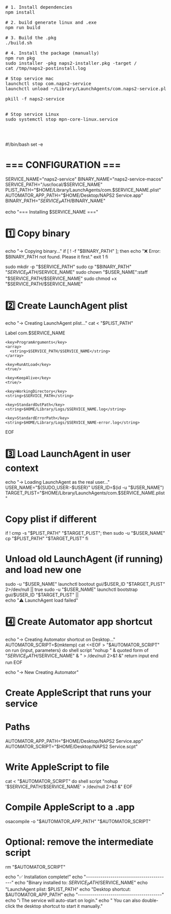 <pre>

# 1. Install dependencies
npm install

# 2. build generate linux and .exe
npm run build

# 3. Build the .pkg
./build.sh

# 4. Install the package (manually)
npm run pkg
sudo installer -pkg naps2-installer.pkg -target /
cat /tmp/naps2-postinstall.log 

# Stop service mac
launchctl stop com.naps2-service
launchctl unload ~/Library/LaunchAgents/com.naps2-service.plist

pkill -f naps2-service


# Stop service Linux
sudo systemctl stop mpn-core-linux.service



</pre>










#!/bin/bash
set -e

# === CONFIGURATION ===
SERVICE_NAME="naps2-service"
BINARY_NAME="naps2-service-macos"
SERVICE_PATH="/usr/local/$SERVICE_NAME"
PLIST_PATH="$HOME/Library/LaunchAgents/com.$SERVICE_NAME.plist"
AUTOMATOR_APP_PATH="$HOME/Desktop/NAPS2 Service.app"
BINARY_PATH="$SERVICE_PATH/$BINARY_NAME"

echo "=== Installing $SERVICE_NAME ==="

# 1️⃣ Copy binary
echo "→ Copying binary..."
if [ ! -f "$BINARY_PATH" ]; then
  echo "❌ Error: $BINARY_PATH not found. Please  it first."
  exit 1
fi

sudo mkdir -p "$SERVICE_PATH"
sudo cp "$BINARY_PATH" "$SERVICE_PATH/$SERVICE_NAME"
sudo chown "$USER_NAME":staff "$SERVICE_PATH/$SERVICE_NAME"
sudo chmod +x "$SERVICE_PATH/$SERVICE_NAME"




# 2️⃣ Create LaunchAgent plist
echo "→ Creating LaunchAgent plist..."
cat <<EOF > "$PLIST_PATH"
<?xml version="1.0" encoding="UTF-8"?>
<!DOCTYPE plist PUBLIC "-//Apple//DTD PLIST 1.0//EN"
  "http://www.apple.com/DTDs/PropertyList-1.0.dtd">
<plist version="1.0">
  <dict>
    <key>Label</key>
    <string>com.$SERVICE_NAME</string>

    <key>ProgramArguments</key>
    <array>
      <string>$SERVICE_PATH/$SERVICE_NAME</string>
    </array>

    <key>RunAtLoad</key>
    <true/>

    <key>KeepAlive</key>
    <true/>

    <key>WorkingDirectory</key>
    <string>$SERVICE_PATH</string>

    <key>StandardOutPath</key>
    <string>$HOME/Library/Logs/$SERVICE_NAME.log</string>

    <key>StandardErrorPath</key>
    <string>$HOME/Library/Logs/$SERVICE_NAME-error.log</string>
  </dict>
</plist>
EOF

# 3️⃣ Load LaunchAgent in user context
echo "→ Loading LaunchAgent as the real user..."
USER_NAME="${SUDO_USER:-$USER}"
USER_ID=$(id -u "$USER_NAME")
TARGET_PLIST="$HOME/Library/LaunchAgents/com.$SERVICE_NAME.plist"



# Copy plist if different
if ! cmp -s "$PLIST_PATH" "$TARGET_PLIST"; then
    sudo -u "$USER_NAME" cp "$PLIST_PATH" "$TARGET_PLIST"
fi


# Unload old LaunchAgent (if running) and load new one
sudo -u "$USER_NAME" launchctl bootout gui/$USER_ID "$TARGET_PLIST" 2>/dev/null || true
sudo -u "$USER_NAME" launchctl bootstrap gui/$USER_ID "$TARGET_PLIST" || \
    echo "⚠️ LaunchAgent load failed"

    

# 4️⃣ Create Automator app shortcut
echo "→ Creating Automator shortcut on Desktop..."
AUTOMATOR_SCRIPT=$(mktemp)
cat <<EOF > "$AUTOMATOR_SCRIPT"
on run {input, parameters}
    do shell script "nohup " & quoted form of "$SERVICE_PATH/$SERVICE_NAME" & " > /dev/null 2>&1 &"
    return input
end run
EOF

echo "→ New Creating Automator"

# Create AppleScript that runs your service
# Paths
AUTOMATOR_APP_PATH="$HOME/Desktop/NAPS2 Service.app"
AUTOMATOR_SCRIPT="$HOME/Desktop/NAPS2 Service.scpt"

# Write AppleScript to file
cat <<EOF > "$AUTOMATOR_SCRIPT"
do shell script "nohup '$SERVICE_PATH/$SERVICE_NAME' > /dev/null 2>&1 &"
EOF

# Compile AppleScript to a .app
osacompile -o "$AUTOMATOR_APP_PATH" "$AUTOMATOR_SCRIPT"

# Optional: remove the intermediate script
rm "$AUTOMATOR_SCRIPT"



echo "✅ Installation complete!"
echo "-----------------------------------------"
echo "Binary installed to: $SERVICE_PATH/$SERVICE_NAME"
echo "LaunchAgent plist:   $PLIST_PATH"
echo "Desktop shortcut:    $AUTOMATOR_APP_PATH"
echo "-----------------------------------------"
echo "ℹ️ The service will auto-start on login."
echo "   You can also double-click the desktop shortcut to start it manually."
